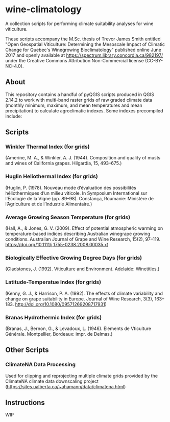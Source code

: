 # wine-climatology

A collection scripts for performing climate suitability analyses for wine viticulture. 

These scripts accompany the M.Sc. thesis of Trevor James Smith entitled "Open Geospatial Viticulture: Determining the Mesoscale Impact of Climatic Change for Quebec's Winegrowing Bioclimatology" published online June 2017 and openly available at https://spectrum.library.concordia.ca/982197/ under the Creative Commons Attribution Non-Commercial license (CC-BY-NC-4.0).

## About

This repository contains a handful of pyQGIS scripts produced in QGIS 2.14.2 to work with multi-band raster grids of raw graded climate data (monthly minimum, maximum, and mean temperatures and mean precipitation) to calculate agroclimatic indexes. Some indexes precompiled include:

## Scripts

### Winkler Thermal Index (for grids)
  (Amerine, M. A., & Winkler, A. J. (1944). Composition and quality of musts and wines of California grapes. Hilgardia, 15, 493–675.)

### Huglin Heliothermal Index (for grids)
  (Huglin, P. (1978). Nouveau mode d’évaluation des possibilités héliothermiques d’un milieu viticole. In Symposium International sur l’Écologie de la Vigne (pp. 89–98). Constança, Roumanie: Ministère de l’Agriculture et de l’Industrie Alimentaire.)

### Average Growing Season Temperature (for grids)
  (Hall, A., & Jones, G. V. (2009). Effect of potential atmospheric warming on temperature-based indices describing Australian winegrape growing conditions. Australian Journal of Grape
and Wine Research, 15(2), 97–119. https://doi.org/10.1111/j.1755-0238.2008.00035.x)

### Biologically Effective Growing Degree Days (for grids)
  (Gladstones, J. (1992). Viticulture and Environment. Adelaide: Winetitles.)

### Latitude-Temperatue Index (for grids)
  (Kenny, G. J., & Harrison, P. A. (1992). The effects of climate variability and change on grape suitability in Europe. Journal of Wine Research, 3(3), 163–183. http://doi.org/10.1080/09571269208717931)

### Branas Hydrothermic Index (for grids)
  (Branas, J., Bernon, G., & Levadoux, L. (1946). Eléments de Vticulture Générale. Montpellier, Bordeaux: impr. de Delmas.)

## Other Scripts

### ClimateNA Data Processing
  Used for clipping and reprojecting multiple climate grids provided by the ClimateNA climate data downscaling project (https://sites.ualberta.ca/~ahamann/data/climatena.html)

## Instructions

WIP


